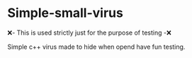 # Simple-small-virus


❌- This is used strictly just for the purpose of testing -❌

Simple c++ virus made to hide when opend
have fun testing.
